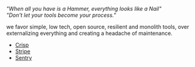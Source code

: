 *"When all you have is a Hammer, everything looks like a Nail"*<br/>
*"Don't let your tools become your process."*

we favor simple, low tech, open source, resilient and monolith tools, over externalizing everything and creating a  headache of maintenance.

* [Crisp](https://app.crisp.chat)
* [Stripe](https://dashboard.stripe.com)
* [Sentry](https://sentry.io/bloom42/)